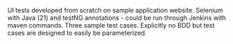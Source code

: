 UI tests developed from scratch on sample application website.
Selenium with Java (21) and testNG annotations - could be run through Jenkins with maven commands.
Three sample test cases.
Explicitly no BDD but test cases are designed to easily be parameterized.
